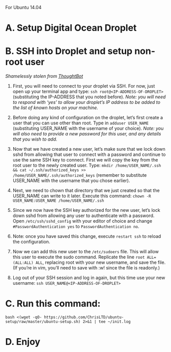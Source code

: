 For Ubuntu 14.04

# A. Setup Digital Ocean Droplet

# B. SSH into Droplet and setup non-root user

*Shamelessly stolen from [ThoughtBot](https://robots.thoughtbot.com/remote-development-machine)*

1. First, you will need to connect to your droplet via SSH. For now, just open up your terminal app and type: `ssh root@<IP-ADDRESS-OF-DROPLET>` (substituting the IP-ADDRESS that you noted before).
*Note: you will need to respond with ‘yes’ to allow your droplet’s IP address to be added to the list of known hosts on your machine.*

2. Before doing any kind of configuration on the droplet, let’s first create a user that you can use other than root. Type in `adduser USER_NAME` (substituting USER_NAME with the username of your choice).
*Note: you will also need to provide a new password for this user, and any details that you wish to add.*

3. Now that we have created a new user, let’s make sure that we lock down sshd from allowing that user to connect with a password and continue to use the same SSH key to connect. First we will copy the key from the root user to the newly created user. Type: `mkdir /home/USER_NAME/.ssh && cat ~/.ssh/authorized_keys >> /home/USER_NAME/.ssh/authorized_keys` (remember to substitute USER_NAME with the username that you chose earlier).

4. Next, we need to chown that directory that we just created so that the USER_NAME can write to it later. Execute this command: `chown -R USER_NAME:USER_NAME /home/USER_NAME/.ssh`

5. Since we now have the SSH key authorized for the new user, let’s lock down sshd from allowing any user to authenticate with a password. Open `/etc/ssh/sshd_config` with your editor of choice and change `#PasswordAuthentication yes` to `PasswordAuthentication no`.

6. Note: once you have saved this change, execute `restart ssh` to reload the configuration.

7. Now we can add this new user to the `/etc/sudoers` file. This will allow this user to execute the sudo command. Replicate the line `root ALL=(ALL:ALL) ALL`, replacing root with your new username, and save the file. (If you’re in vim, you’ll need to save with :w! since the file is readonly.)

8. Log out of your SSH session and log in again, but this time use your new username: `ssh USER_NAME@<IP-ADDRESS-OF-DROPLET>`

# C. Run this command:

`bash <(wget -qO- https://github.com/ChrisLTD/ubuntu-setup/raw/master/ubuntu-setup.sh)
2>&1 | tee ~/init.log`

# D. Enjoy